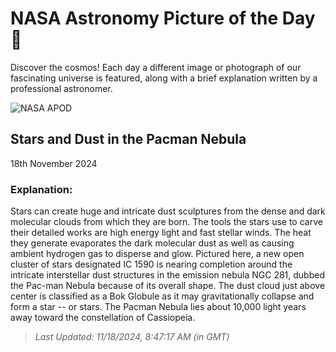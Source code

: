 
  # NASA Astronomy Picture of the Day 🌌

  Discover the cosmos! Each day a different image or photograph of our fascinating universe is featured, along with a brief explanation written by a professional astronomer.

![NASA APOD](https://apod.nasa.gov/apod/image/2411/BokMan_Loro_1311.jpg)

## Stars and Dust in the Pacman Nebula

18th November 2024

### Explanation: 

Stars can create huge and intricate dust sculptures from the dense and dark molecular clouds from which they are born.  The tools the stars use to carve their detailed works are high energy light and fast stellar winds.  The heat they generate evaporates the dark molecular dust as well as causing ambient hydrogen gas to disperse and glow.   Pictured here, a new open cluster of stars designated IC 1590 is nearing completion around the intricate interstellar dust structures in the emission nebula  NGC 281, dubbed the Pac-man Nebula because of its overall shape.  The dust cloud just above center is classified as a  Bok Globule as it may gravitationally collapse and form a star -- or stars. The Pacman Nebula lies about 10,000 light years away toward the constellation of Cassiopeia.

> _Last Updated: 11/18/2024, 8:47:17 AM (in GMT)_
